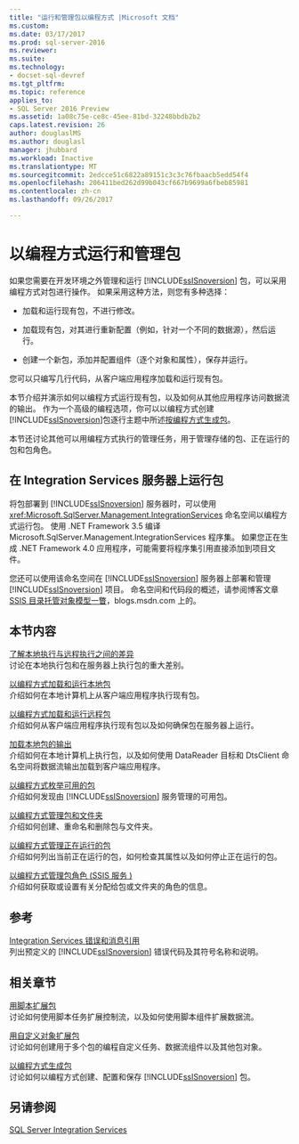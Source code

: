 ```yaml
---
title: "运行和管理包以编程方式 |Microsoft 文档"
ms.custom: 
ms.date: 03/17/2017
ms.prod: sql-server-2016
ms.reviewer: 
ms.suite: 
ms.technology:
- docset-sql-devref
ms.tgt_pltfrm: 
ms.topic: reference
applies_to:
- SQL Server 2016 Preview
ms.assetid: 1a08c75e-ce8c-45ee-81bd-32248bbdb2b2
caps.latest.revision: 26
author: douglaslMS
ms.author: douglasl
manager: jhubbard
ms.workload: Inactive
ms.translationtype: MT
ms.sourcegitcommit: 2edcce51c6822a89151c3c3c76fbaacb5edd54f4
ms.openlocfilehash: 206411bed262d99b043cf667b9699a6fbeb85981
ms.contentlocale: zh-cn
ms.lasthandoff: 09/26/2017

---
```

# <a name="running-and-managing-packages-programmatically"></a>以编程方式运行和管理包
  如果您需要在开发环境之外管理和运行 [!INCLUDE[ssISnoversion](../../includes/ssisnoversion-md.md)] 包，可以采用编程方式对包进行操作。 如果采用这种方法，则您有多种选择：  
  
-   加载和运行现有包，不进行修改。  
  
-   加载现有包，对其进行重新配置（例如，针对一个不同的数据源），然后运行。  
  
-   创建一个新包，添加并配置组件（逐个对象和属性），保存并运行。  
  
 您可以只编写几行代码，从客户端应用程序加载和运行现有包。  
  
 本节介绍并演示如何以编程方式运行现有包，以及如何从其他应用程序访问数据流的输出。 作为一个高级的编程选项，你可以以编程方式创建[!INCLUDE[ssISnoversion](../../includes/ssisnoversion-md.md)]包逐行主题中所述[按编程方式生成包](../../integration-services/building-packages-programmatically/building-packages-programmatically.md)。  
  
 本节还讨论其他可以用编程方式执行的管理任务，用于管理存储的包、正在运行的包和包角色。  
  
## <a name="running-packages-on-the-integration-services-server"></a>在 Integration Services 服务器上运行包  
 将包部署到 [!INCLUDE[ssISnoversion](../../includes/ssisnoversion-md.md)] 服务器时，可以使用 <xref:Microsoft.SqlServer.Management.IntegrationServices> 命名空间以编程方式运行包。 使用 .NET Framework 3.5 编译 Microsoft.SqlServer.Management.IntegrationServices 程序集。 如果您正在生成 .NET Framework 4.0 应用程序，可能需要将程序集引用直接添加到项目文件。  
  
 您还可以使用该命名空间在 [!INCLUDE[ssISnoversion](../../includes/ssisnoversion-md.md)] 服务器上部署和管理 [!INCLUDE[ssISnoversion](../../includes/ssisnoversion-md.md)] 项目。 命名空间和代码段的概述，请参阅博客文章[SSIS 目录托管对象模型一瞥](http://go.microsoft.com/fwlink/?LinkId=253122)，blogs.msdn.com 上的。  
  
## <a name="in-this-section"></a>本节内容  
 [了解本地执行与远程执行之间的差异](../../integration-services/run-manage-packages-programmatically/understanding-the-differences-between-local-and-remote-execution.md)  
 讨论在本地执行包和在服务器上执行包的重大差别。  
  
 [以编程方式加载和运行本地包](../../integration-services/run-manage-packages-programmatically/loading-and-running-a-local-package-programmatically.md)  
 介绍如何在本地计算机上从客户端应用程序执行现有包。  
  
 [以编程方式加载和运行远程包](../../integration-services/run-manage-packages-programmatically/loading-and-running-a-remote-package-programmatically.md)  
 介绍如何从客户端应用程序执行现有包以及如何确保包在服务器上运行。  
  
 [加载本地包的输出](../../integration-services/run-manage-packages-programmatically/loading-the-output-of-a-local-package.md)  
 介绍如何在本地计算机上执行包，以及如何使用 DataReader 目标和 DtsClient 命名空间将数据流输出加载到客户端应用程序。  
  
 [以编程方式枚举可用的包](../../integration-services/run-manage-packages-programmatically/enumerating-available-packages-programmatically.md)  
 介绍如何发现由 [!INCLUDE[ssISnoversion](../../includes/ssisnoversion-md.md)] 服务管理的可用包。  
  
 [以编程方式管理包和文件夹](../../integration-services/run-manage-packages-programmatically/managing-packages-and-folders-programmatically.md)  
 介绍如何创建、重命名和删除包与文件夹。  
  
 [以编程方式管理正在运行的包](../../integration-services/run-manage-packages-programmatically/managing-running-packages-programmatically.md)  
 介绍如何列出当前正在运行的包，如何检查其属性以及如何停止正在运行的包。  
  
 [以编程方式管理包角色 &#40;SSIS 服务 &#41;](../../integration-services/run-manage-packages-programmatically/managing-package-roles-programmatically-ssis-service.md)  
 介绍如何获取或设置有关分配给包或文件夹的角色的信息。  
  
## <a name="reference"></a>参考  
 [Integration Services 错误和消息引用](../../integration-services/integration-services-error-and-message-reference.md)  
 列出预定义的 [!INCLUDE[ssISnoversion](../../includes/ssisnoversion-md.md)] 错误代码及其符号名称和说明。  
  
## <a name="related-sections"></a>相关章节  
 [用脚本扩展包](../../integration-services/extending-packages-scripting/extending-packages-with-scripting.md)  
 讨论如何使用脚本任务扩展控制流，以及如何使用脚本组件扩展数据流。  
  
 [用自定义对象扩展包](../../integration-services/extending-packages-custom-objects/extending-packages-with-custom-objects.md)  
 讨论如何创建用于多个包的编程自定义任务、数据流组件以及其他包对象。  
  
 [以编程方式生成包](../../integration-services/building-packages-programmatically/building-packages-programmatically.md)  
 讨论如何以编程方式创建、配置和保存 [!INCLUDE[ssISnoversion](../../includes/ssisnoversion-md.md)] 包。  
  
## <a name="see-also"></a>另请参阅  
 [SQL Server Integration Services](../../integration-services/sql-server-integration-services.md)  
  
  

